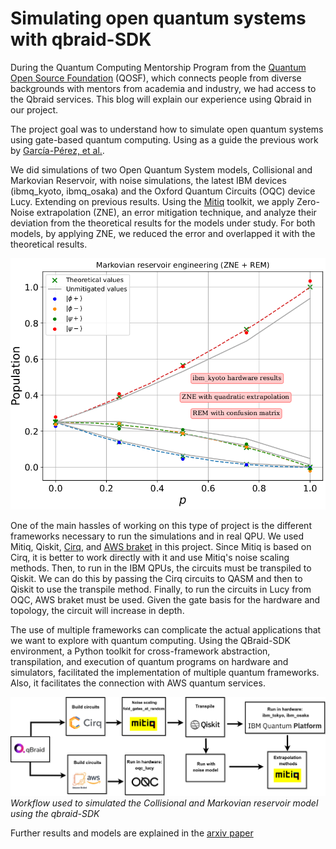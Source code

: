 # Simulating open quantum systems with qbraid-SDK

During the Quantum Computing Mentorship Program from the [Quantum Open Source Foundation](https://qosf.org/) (QOSF), which connects people
from diverse backgrounds with mentors from academia and industry, we had access to the Qbraid services. This blog will 
explain our experience using Qbraid in our project.

The project goal was to understand how to simulate open quantum systems using gate-based quantum computing. Using as a guide the previous 
work by [García-Pérez, et al.](https://www.nature.com/articles/s41534-019-0235-y).

We did simulations of two Open Quantum System models, Collisional and Markovian Reservoir, with noise simulations, 
the latest IBM devices (ibmq_kyoto, ibmq_osaka) and the Oxford Quantum Circuits (OQC) device Lucy. Extending on previous results. Using the [Mitiq](https://mitiq.readthedocs.io/en/stable/)
toolkit, we apply Zero-Noise extrapolation (ZNE), an error mitigation technique, and analyze their deviation from the theoretical 
results for the models under study. For both models, by applying ZNE, we reduced the error and overlapped it with the theoretical results. 

![Image](mre_1.png)

One of the main hassles of working on this type of project is the different frameworks necessary to run the simulations 
and in real QPU. We used Mitiq, Qiskit, [Cirq](https://github.com/quantumlib/Cirq), and [AWS braket](https://github.com/amazon-braket/amazon-braket-sdk-python) in this project. Since Mitiq is based on Cirq, it is better 
to work directly with it and use Mitiq's noise scaling methods. Then, to run in the IBM QPUs, the circuits must be 
transpiled to Qiskit. We can do this by passing the Cirq circuits to QASM and then to Qiskit to use the transpile method.
Finally, to run the circuits in Lucy from OQC, AWS braket must be used. Given the gate basis for the hardware and topology, 
the circuit will increase in depth.

The use of multiple frameworks can complicate the actual applications that we want to explore with quantum computing. 
Using the QBraid-SDK environment, a Python toolkit for cross-framework abstraction, transpilation, and execution of
quantum programs on hardware and simulators, facilitated the implementation of multiple quantum frameworks. Also,
it facilitates the connection with AWS quantum services.

![Image](open_systes.png)
*Workflow used to simulated the Collisional and Markovian reservoir model using the qbraid-SDK*

Further results and models are explained in the [arxiv paper](https://arxiv.org/abs/2401.06535)